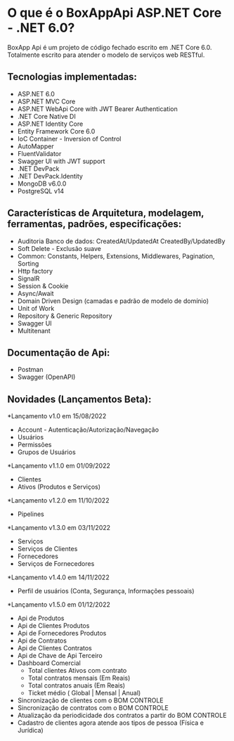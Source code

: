 # O que é o BoxAppApi ASP.NET Core - .NET 6.0?

BoxApp Api é um projeto de código fechado escrito em .NET Core 6.0.
Totalmente escrito para atender o modelo de serviços web RESTful.

## Tecnologias implementadas:

* ASP.NET 6.0
* ASP.NET MVC Core
* ASP.NET WebApi Core with JWT Bearer Authentication
* .NET Core Native DI
* ASP.NET Identity Core
* Entity Framework Core 6.0
* IoC Container - Inversion of Control
* AutoMapper
* FluentValidator
* Swagger UI with JWT support
* .NET DevPack
* .NET DevPack.Identity
* MongoDB v6.0.0
* PostgreSQL v14

## Características de Arquitetura, modelagem, ferramentas, padrões, especificações:

* Auditoria Banco de dados: CreatedAt/UpdatedAt CreatedBy/UpdatedBy
* Soft Delete - Exclusão suave
* Common: Constants, Helpers, Extensions, Middlewares, Pagination, Sorting
* Http factory
* SignalR
* Session & Cookie
* Async/Await
* Domain Driven Design (camadas e padrão de modelo de domínio)
* Unit of Work
* Repository & Generic Repository
* Swagger UI
* Multitenant

## Documentação de Api:

* Postman
* Swagger (OpenAPI)

## Novidades (Lançamentos Beta):

*Lançamento v1.0 em 15/08/2022
  * Account - Autenticação/Autorização/Navegação
  * Usuários
  * Permissões
  * Grupos de Usuários
 
*Lançamento v1.1.0 em 01/09/2022
  * Clientes
  * Ativos (Produtos e Serviços)
  
*Lançamento v1.2.0 em 11/10/2022
  * Pipelines

*Lançamento v1.3.0 em 03/11/2022
  * Serviços
  * Serviços de Clientes
  * Fornecedores
  * Serviços de Fornecedores
  
*Lançamento v1.4.0 em 14/11/2022  
  * Perfil de usuários (Conta, Segurança, Informações pessoais)
  
*Lançamento v1.5.0 em 01/12/2022  
 * Api de Produtos
 * Api de Clientes Produtos
 * Api de Fornecedores Produtos
 * Api de Contratos
 * Api de Clientes Contratos
 * Api de Chave de Api Terceiro
 * Dashboard Comercial
   * Total clientes Ativos com contrato
   * Total contratos mensais (Em Reais)
   * Total contratos anuais (Em Reais)
   * Ticket médio ( Global | Mensal | Anual)
 * Sincronização de clientes com o BOM CONTROLE
 * Sincronização de contratos com o BOM CONTROLE
 * Atualização da periodicidade dos contratos a partir do BOM CONTROLE
 * Cadastro de clientes agora atende aos tipos de pessoa (Física e Jurídica)
